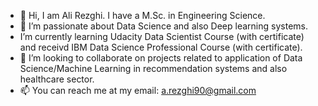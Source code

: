 - 👋 Hi, I am Ali Rezghi. I have a M.Sc. in Engineering Science.
- 👀 I’m passionate about Data Science and also Deep learning systems.
- I’m currently learning Udacity Data Scientist Course (with certificate) and receivd IBM Data Science Professional Course (with certificate).
- 💞️ I’m looking to collaborate on projects related to application of Data Science/Machine Learning in recommendation systems and also healthcare sector.
- 📫 You can reach me at my email: a.rezghi90@gmail.com

<!---
AliRezghi90/AliRezghi90 is a ✨ special ✨ repository because its `README.md` (this file) appears on your GitHub profile.
You can click the Preview link to take a look at your changes.
--->
